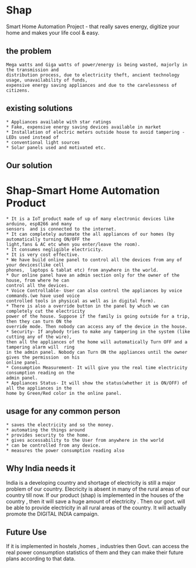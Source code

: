 # Shap
Smart Home Automation Project - that really saves energy, digitize your home and makes your life cool &amp; easy.

## the problem
	Mega watts and Giga watts of power/energy is being wasted, majorly in the transmission and
	distribution process, due to electricity theft, ancient technology usage, unavailability of funds,
	expensive energy saving appliances and due to the carelessness of citizens.

## existing solutions
    * Appliances available with star ratings
    * Fake, expensive energy saving devices available in market
    * Installation of electric meters outside house to avoid tampering - LEDs used instead of
    * conventional light sources
    * Solar panels used and motivated etc.

## Our solution
# Shap-Smart Home Automation Product
	* It is a IoT product made of up of many electronic devices like arduino, esp8266 and many
	sensors  and is connected to the internet.
	* It can completely automate the all appliances of our homes (by automatically turning ON/OFF the
	light,fans & AC etc when you enter/leave the room).
	* It consumes negligible electricity.
	* It is very cost effective.
	* We have build online panel to control all the devices from any of your devices(like cell
	phones,  laptops & tablat etc) from anywhere in the world.
	* Our online panel have an admin section only for the owner of the house, from where he can
	control all the devices. 
	* Voice Controllable- User can also control the appliances by voice commands.(we have used voice
	controlled tools in physical as well as in digital form).
	* There is also a override button in the panel by which we can completely cut the electricity
	power of the house. Suppose if the family is going outside for a trip, then they can turn ON the
	override mode. Then nobody can access any of the device in the house. 
	* Security- If anybody tries to make any tampering in the system (like cutting any of the wire),
	then all the appliances of the home will automatically Turn OFF and a tampering alarm will  ring
	in the admin panel. Nobody can Turn ON the appliances until the owner gives the permission  on his
	online panel.
	* Consumption Measurement- It will give you the real time electricity consumption reading on the
	admin panel.
	* Appliances Status- It will show the status(whether it is ON/OFF) of all the appliances in the
	home by Green/Red color in the online panel.

## usage for any common person
	* saves the electricity and so the money.
	* automating the things around
	* provides security to the home.
	* gives accessability to the User from anywhere in the world 
	* can be controlled from any device.
	* measures the power consumption reading also

## Why India needs it
India is a developing country and shortage of electricity is still a major problem of our country.
Elecricity is absent in many of the rural areas of our country till now. If our product (shap) is
implemented in the houses of the country , then it will save a huge amount of electricity . Then our
govt. will be able to provide electricity in all rural areas of the country. It will actually promote
the DIGITAL INDIA campaign.

## Future Use
If it is implemented in hostels ,homes , industries then Govt. can access the real power consumption
statistics of them and they can make their future plans according to that data.

